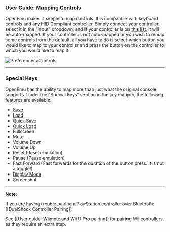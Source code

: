 ### User Guide: Mapping Controls

OpenEmu makes it simple to map controls.  It is compatible with keyboard controls and any [HID](http://en.wikipedia.org/wiki/USB_human_interface_device_class) Compliant controller. Simply connect your controller, select it in the "Input" dropdown, and if your controller is on [this list](https://github.com/OpenEmu/OpenEmu/wiki#supported-controllers), it will be auto-mapped.  If your controller is not auto-mapped or you wish to remap some controls from the default, all you have to do is select which button you would like to map to your controller and press the button on the controller to which you would like to map it.



![Preferences>Controls](http://i.imgur.com/rJpw3Ej.png)


-----

### Special Keys
OpenEmu has the ability to map more than just what the original console supports.  Under the "Special Keys" section in the key mapper, the following features are available:

* [Save](https://github.com/OpenEmu/OpenEmu/wiki/User-guide:-Save-states#manual-save-states)
* [Load](https://github.com/OpenEmu/OpenEmu/wiki/User-guide:-Save-states#manual-save-states)
* [Quick Save](https://github.com/OpenEmu/OpenEmu/wiki/User-guide:-Save-states#quick-save-state)
* [Quick Load](https://github.com/OpenEmu/OpenEmu/wiki/User-guide:-Save-states#quick-save-state)
* Fullscreen
* Mute
* Volume Down
* Volume Up
* Reset (Reset emulation)
* Pause (Pause emulation)
* Fast Forward (Fast forwards for the duration of the button press. It is not a toggle!)
* [Display Mode](https://github.com/OpenEmu/OpenEmu/wiki/User-guide:-Display-Mode)
* Screenshot

-----
**Note:**

If you are having trouble pairing a PlayStation controller over Bluetooth: [[DualShock Controller Pairing]]

See [[User guide: Wiimote and Wii U Pro pairing]] for pairing Wii controllers, as they require an extra step. 